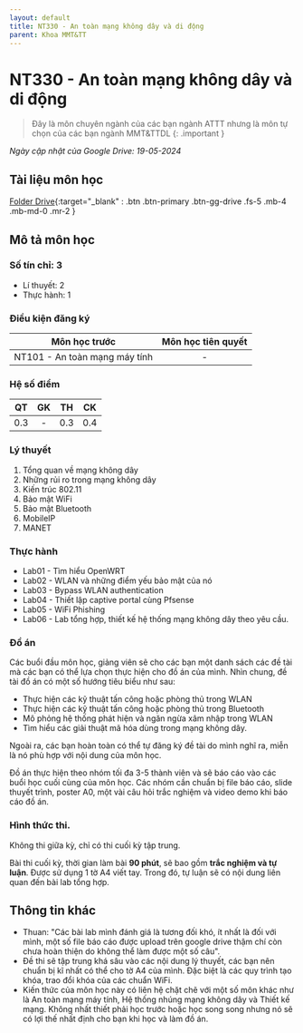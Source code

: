 ```yaml
---
layout: default
title: NT330 - An toàn mạng không dây và di động
parent: Khoa MMT&TT
---
```


# NT330 - An toàn mạng không dây và di động

> Đây là môn chuyên ngành của các bạn ngành ATTT nhưng là môn tự chọn của các bạn ngành MMT&TTDL
{: .important }

*Ngày cập nhật của Google Drive: 19-05-2024*
## Tài liệu môn học

[Folder Drive](https://drive.google.com/drive/folders/1jzbRmu7Niwvp2gTDAqGXPAfet1KKOxL_?usp=sharing){:target="_blank" : .btn .btn-primary .btn-gg-drive .fs-5 .mb-4 .mb-md-0 .mr-2 }

## Mô tả môn học

### Số tín chỉ: 3
- Lí thuyết: 2
- Thực hành: 1

### Điều kiện đăng ký

| Môn học trước| Môn học tiên quyết  |
|------|-----|
| <center>NT101 - An toàn mạng máy tính</center>| <center>-</center>|

### Hệ số điểm

| QT   | GK  | TH  | CK  |
|------|-----|-----|-----|
| <center>0.3</center>| <center>-</center>| <center>0.3</center> | <center>0.4</center> |

### Lý thuyết

1. Tổng quan về mạng không dây
2. Những rủi ro trong mạng không dây
3. Kiến trúc 802.11
4. Bảo mật WiFi
5. Bảo mật Bluetooth
6. MobileIP
7. MANET

### Thực hành

- Lab01 - Tìm hiểu OpenWRT
- Lab02 - WLAN và những điểm yếu bảo mật của nó
- Lab03 - Bypass WLAN authentication
- Lab04 - Thiết lập captive portal cùng Pfsense
- Lab05 - WiFi Phishing
- Lab06 - Lab tổng hợp, thiết kế hệ thống mạng không dây theo yêu cầu.

### Đồ án

Các buổi đầu môn học, giảng viên sẽ cho các bạn một danh sách các đề tài mà các bạn có thể lựa chọn thực hiện cho đồ án của mình. Nhìn chung, đề tài đồ án có một số hướng tiêu biểu như sau:

- Thực hiện các kỹ thuật tấn công hoặc phòng thủ trong WLAN
- Thực hiện các kỹ thuật tấn công hoặc phòng thủ trong Bluetooth
- Mô phỏng hệ thống phát hiện và ngăn ngừa xâm nhập trong WLAN
- Tìm hiểu các giải thuật mã hóa dùng trong mạng không dây.

Ngoài ra, các bạn hoàn toàn có thể tự đăng ký đề tài do mình nghĩ ra, miễn là nó phù hợp với nội dung của môn học.

Đồ án thực hiện theo nhóm tối đa 3-5 thành viên và sẽ báo cáo vào các buổi học cuối cùng của môn học. Các nhóm cần chuẩn bị file báo cáo, slide thuyết trình, poster A0, một vài câu hỏi trắc nghiệm và video demo khi báo cáo đồ án.

### Hình thức thi.

Không thi giữa kỳ, chỉ có thi cuối kỳ tập trung.

Bài thi cuối kỳ, thời gian làm bài **90 phút**, sẽ bao gồm **trắc nghiệm và tự luận**. Được sử dụng 1 tờ A4 viết tay. Trong đó, tự luận sẽ có nội dung liên quan đến bài lab tổng hợp.

## Thông tin khác

- Thuan: "Các bài lab mình đánh giá là tương đối khó, ít nhất là đối với mình, một số file báo cáo được upload trên google drive thậm chí còn chưa hoàn thiện do không thể làm được một số câu".
- Đề thi sẽ tập trung khá sâu vào các nội dung lý thuyết, các bạn nên chuẩn bị kĩ nhất có thể cho tờ A4 của mình. Đặc biệt là các quy trình tạo khóa, trao đổi khóa của các chuẩn WiFi.
- Kiến thức của môn học này có liên hệ chặt chẽ với một số môn khác như là An toàn mạng máy tính, Hệ thống nhúng mạng không dây và Thiết kế mạng. Không nhất thiết phải học trước hoặc học song song nhưng nó sẽ có lợi thế nhất định cho bạn khi học và làm đồ án.
